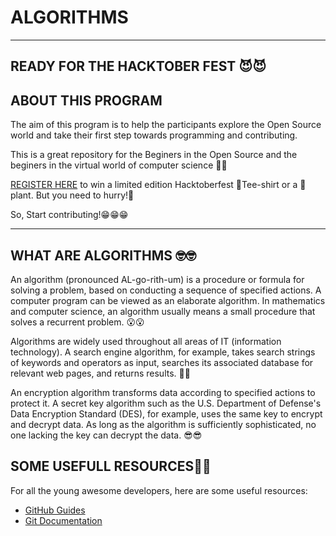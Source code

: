 # ALGORITHMS

<hr>

## READY FOR THE HACKTOBER FEST 😈😈

## ABOUT THIS PROGRAM

The aim of this program is to help the participants explore the Open Source world and take their first step towards programming and contributing.

This is a great repository for the Beginers in the Open Source and the beginers in the virtual world of computer science 🤩🤩

[REGISTER HERE](https://hacktoberfest.digitalocean.com/) to win a limited edition Hacktoberfest 👕Tee-shirt or a 🎍plant. But you need to hurry!🥶

So, Start contributing!😁😁😁

<hr>

## WHAT ARE ALGORITHMS 🤓🤓

<p>

An algorithm (pronounced AL-go-rith-um) is a procedure or formula for solving a problem, based on conducting a sequence of specified actions. A computer program can be viewed as an elaborate algorithm. In mathematics and computer science, an algorithm usually means a small procedure that solves a recurrent problem. 😮😮

Algorithms are widely used throughout all areas of IT (information technology). A search engine algorithm, for example, takes search strings of keywords and operators as input, searches its associated database for relevant web pages, and returns results. 🤩🤩

An encryption algorithm transforms data according to specified actions to protect it. A secret key algorithm such as the U.S. Department of Defense's Data Encryption Standard (DES), for example, uses the same key to encrypt and decrypt data. As long as the algorithm is sufficiently sophisticated, no one lacking the key can decrypt the data. 😎😎
</p>


## SOME USEFULL RESOURCES🤖🤖

For all the young awesome developers, here are some useful resources:

- [GitHub Guides](https://guides.github.com/)
- [Git Documentation](https://git-scm.com/docs)

